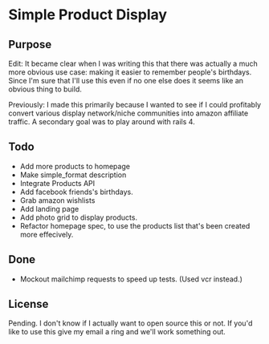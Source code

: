 Simple Product Display
======================

Purpose
-------
Edit: It became clear when I was writing this that there was actually a much
more obvious use case: making it easier to remember people's birthdays. Since
I'm sure that I'll use this even if no one else does it seems like an obvious
thing to build.

Previously:
I made this primarily because I wanted to see if I could profitably convert
various display network/niche communities into amazon affiliate traffic. A
secondary goal was to play around with rails 4.


Todo
----
* Add more products to homepage
* Make simple_format description
* Integrate Products API
* Add facebook friends's birthdays.
* Grab amazon wishlists
* Add landing page
* Add photo grid to display products.
* Refactor homepage spec, to use the products list that's been created more
  effecively.

Done
-----
* Mockout mailchimp requests to speed up tests. (Used vcr instead.)

License
---------

Pending. I don't know if I actually want to open source this or not. If you'd
like to use this give my email a ring and we'll work something out. 


